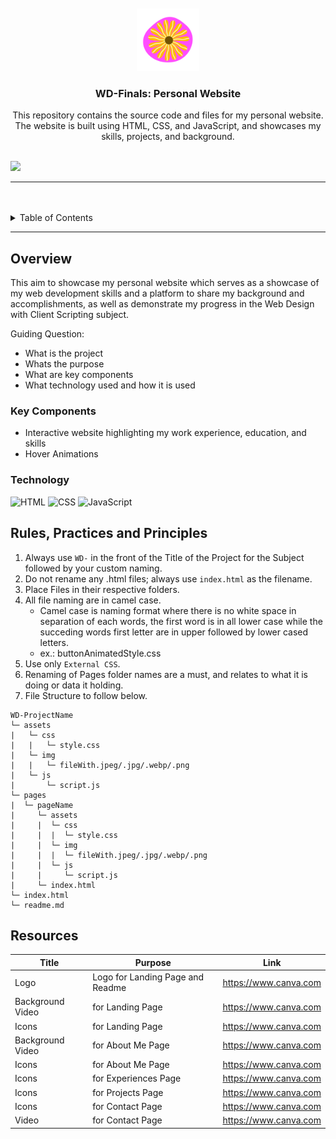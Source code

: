 <a name="readme-top">

<br/>

<br />
<div align="center">
  <a href="https://github.com/kylamaeandrade/">
    <img src="./assets/img/logo.png" alt="Logo" width="100" height="100">
  </a>
  <h3 align="center">WD-Finals: Personal Website</h3>
</div>
<div align="center">
  This repository contains the source code and files for my personal website. The website is built using HTML, CSS, and JavaScript, and showcases my skills, projects, and background.
</div>

<br />

![](https://visit-counter.vercel.app/counter.png?page=kylamaeandrade/WD-Finals)

---

<br />
<br />

<details>
  <summary>Table of Contents</summary>
  <ol>
    <li>
      <a href="#overview">Overview</a>
      <ol>
        <li>
          <a href="#key-components">Key Components</a>
        </li>
        <li>
          <a href="#technology">Technology</a>
        </li>
      </ol>
    </li>
    <li>
      <a href="#rule,-practices-and-principles">Rules, Practices and Principles</a>
    </li>
    <li>
      <a href="#resources">Resources</a>
    </li>
  </ol>
</details>

---

## Overview

This aim to showcase my personal website which serves as a showcase of my web development skills and a platform to share my background and accomplishments, as well as demonstrate my progress in the Web Design with Client Scripting subject.

Guiding Question:
- What is the project
- Whats the purpose
- What are key components
- What technology used and how it is used

### Key Components
- Interactive website highlighting my work experience, education, and skills
- Hover Animations

### Technology
![HTML](https://img.shields.io/badge/HTML-E34F26?style=for-the-badge&logo=html5&logoColor=white)
![CSS](https://img.shields.io/badge/CSS-1572B6?style=for-the-badge&logo=css3&logoColor=white)
![JavaScript](https://img.shields.io/badge/JavaScript-F7DF1E?style=for-the-badge&logo=javascript&logoColor=white)

## Rules, Practices and Principles
1. Always use `WD-` in the front of the Title of the Project for the Subject followed by your custom naming.
2. Do not rename any .html files; always use `index.html` as the filename.
3. Place Files in their respective folders.
4. All file naming are in camel case.
   - Camel case is naming format where there is no white space in separation of each words, the first word is in all lower case while the succeding words first letter are in upper followed by lower cased letters.
   - ex.: buttonAnimatedStyle.css
5. Use only `External CSS`.
6. Renaming of Pages folder names are a must, and relates to what it is doing or data it holding.
7. File Structure to follow below.

```
WD-ProjectName
└─ assets
|   └─ css
|   |   └─ style.css
|   └─ img
|   |   └─ fileWith.jpeg/.jpg/.webp/.png
|   └─ js
|       └─ script.js
└─ pages
|  └─ pageName
|     └─ assets
|     |  └─ css
|     |  |  └─ style.css
|     |  └─ img
|     |  |  └─ fileWith.jpeg/.jpg/.webp/.png
|     |  └─ js
|     |     └─ script.js
|     └─ index.html
└─ index.html
└─ readme.md
```

## Resources

| Title | Purpose | Link |
|-|-|-|
| Logo | Logo for Landing Page and Readme | https://www.canva.com |
| Background Video | for Landing Page | https://www.canva.com |
| Icons | for Landing Page | https://www.canva.com |
| Background Video | for About Me Page | https://www.canva.com |
| Icons | for About Me Page | https://www.canva.com |
| Icons | for Experiences Page | https://www.canva.com |
| Icons | for Projects Page | https://www.canva.com |
| Icons | for Contact Page | https://www.canva.com |
| Video | for Contact Page | https://www.canva.com |